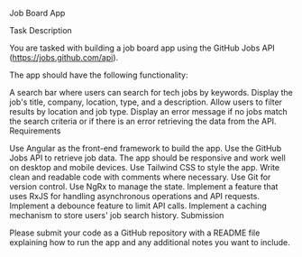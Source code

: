 Job Board App

Task Description

You are tasked with building a job board app using the GitHub Jobs API (https://jobs.github.com/api).

The app should have the following functionality:

A search bar where users can search for tech jobs by keywords.
Display the job's title, company, location, type, and a description.
Allow users to filter results by location and job type.
Display an error message if no jobs match the search criteria or if there is an error retrieving the data from the API.
Requirements

Use Angular as the front-end framework to build the app.
Use the GitHub Jobs API to retrieve job data.
The app should be responsive and work well on desktop and mobile devices.
Use Tailwind CSS to style the app.
Write clean and readable code with comments where necessary.
Use Git for version control.
Use NgRx to manage the state.
Implement a feature that uses RxJS for handling asynchronous operations and API requests.
Implement a debounce feature to limit API calls.
Implement a caching mechanism to store users' job search history.
Submission

Please submit your code as a GitHub repository with a README file explaining how to run the app and any additional notes you want to include.